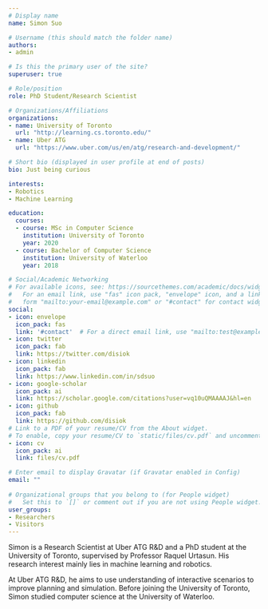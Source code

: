 ```yaml
---
# Display name
name: Simon Suo

# Username (this should match the folder name)
authors:
- admin

# Is this the primary user of the site?
superuser: true

# Role/position
role: PhD Student/Research Scientist

# Organizations/Affiliations
organizations:
- name: University of Toronto
  url: "http://learning.cs.toronto.edu/"
- name: Uber ATG
  url: "https://www.uber.com/us/en/atg/research-and-development/"

# Short bio (displayed in user profile at end of posts)
bio: Just being curious

interests:
- Robotics
- Machine Learning

education:
  courses:
  - course: MSc in Computer Science 
    institution: University of Toronto
    year: 2020
  - course: Bachelor of Computer Science
    institution: University of Waterloo
    year: 2018

# Social/Academic Networking
# For available icons, see: https://sourcethemes.com/academic/docs/widgets/#icons
#   For an email link, use "fas" icon pack, "envelope" icon, and a link in the
#   form "mailto:your-email@example.com" or "#contact" for contact widget.
social:
- icon: envelope
  icon_pack: fas
  link: '#contact'  # For a direct email link, use "mailto:test@example.org".
- icon: twitter
  icon_pack: fab
  link: https://twitter.com/disiok
- icon: linkedin
  icon_pack: fab
  link: https://www.linkedin.com/in/sdsuo
- icon: google-scholar
  icon_pack: ai
  link: https://scholar.google.com/citations?user=vq10uQMAAAAJ&hl=en
- icon: github
  icon_pack: fab
  link: https://github.com/disiok
# Link to a PDF of your resume/CV from the About widget.
# To enable, copy your resume/CV to `static/files/cv.pdf` and uncomment the lines below.  
- icon: cv
  icon_pack: ai
  link: files/cv.pdf

# Enter email to display Gravatar (if Gravatar enabled in Config)
email: ""
  
# Organizational groups that you belong to (for People widget)
#   Set this to `[]` or comment out if you are not using People widget.  
user_groups:
- Researchers
- Visitors
---
```


Simon is a Research Scientist at Uber ATG R&D and a PhD student at the University of Toronto, supervised by Professor Raquel Urtasun. His research interest mainly lies in machine learning and robotics. 

At Uber ATG R&D, he aims to use understanding of interactive scenarios to improve planning and simulation. Before joining the University of Toronto, Simon studied computer science at the University of Waterloo.